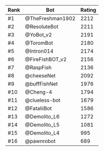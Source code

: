 Rank|Bot|Rating
---|---|---
#1|@TheFreshman1902|2212
#2|@ResoluteBot|2211
#3|@YoBot_v2|2191
#4|@ToromBot|2180
#5|@Intron014|2174
#6|@FireFishBOT_v2|2156
#7|@RaspFish|2136
#8|@cheeseNet|2092
#9|@buffFishNet|1976
#10|@Cheng-4|1794
#11|@clueless-bot|1679
#12|@FataliiBot|1586
#13|@Demolito_L6|1272
#14|@Demolito_L5|1081
#15|@Demolito_L4|995
#16|@pawnrobot|689
